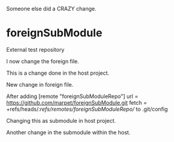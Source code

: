 Someone else did a CRAZY change.
# foreignSubModule
External test repository

I now change the foreign file.

This is a change done in the host project.

New change in foreign file.

After adding 
[remote "foreignSubModuleRepo"]
	url = https://github.com/marpet/foreignSubModule.git
	fetch = +refs/heads/*:refs/remotes/foreignSubModuleRepo/*
to .git/config 

Changing this as submodule in host project.

Another change in the submodule within the host.
